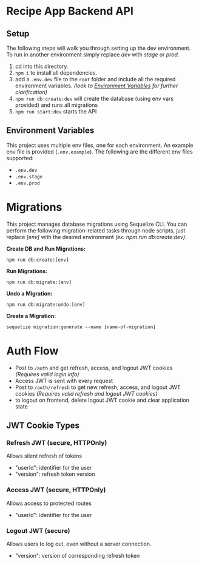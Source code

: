 # Recipe App Backend API

## Setup
The following steps will walk you through setting up the dev environment. To run in another environment simply replace *dev* with *stage* or *prod*.

1. cd into this directory.
2. ```npm i``` to install all dependencies.
3. add a ```.env.dev``` file to the ```root``` folder and include all the required environment variables. _(look to [Environment Variables](#environment-variables) for further clarification)_
4. ```npm run db:create:dev``` will create the database (using env vars provided) and runs all migrations
5. ```npm run start:dev``` starts the API

## Environment Variables
This project uses multiple env files, one for each environment. An example env file is provided (```.env.example```). The following are the different env files supported:
* ```.env.dev```
* ```.env.stage```
* ```.env.prod```

# Migrations
This project manages database migrations using Sequelize CLI. You can perform the following migration-related tasks through node scripts, just replace *[env]* with the desired environment *(ex: npm run db:create:dev)*.

**Create DB and Run Migrations:**
```
npm run db:create:[env]
```

**Run Migrations:**
```
npm run db:migrate:[env]
```

**Undo a Migration:**
```
npm run db:migrate:undo:[env]
```

**Create a Migration:**
```
sequelize migration:generate --name [name-of-migration]
```







# Auth Flow

* Post to ```/auth``` and get refresh, access, and logout JWT cookies _(Requires valid login info)_
* Access JWT is sent with every request
* Post to ```/auth/refresh``` to get new refresh, access, and logout JWT cookies _(Requires valid refresh and logout JWT cookies)_
* to logout on frontend, delete logout JWT cookie and clear application state

## JWT Cookie Types
### Refresh JWT (secure, HTTPOnly)
Allows silent refresh of tokens 
 * "userId": identifier for the user
 * "version": refresh token version

### Access JWT (secure, HTTPOnly)
Allows access to protected routes
 * "userId": identifier for the user

### Logout JWT (secure)
Allows users to log out, even without a server connection.
* "version": version of corresponding refresh token